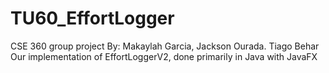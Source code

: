 # TU60_EffortLogger
CSE 360 group project
By:
Makaylah Garcia, 
Jackson Ourada. 
Tiago Behar
Our implementation of EffortLoggerV2, done primarily in Java with JavaFX
